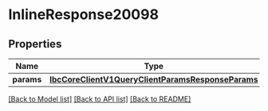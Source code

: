 # InlineResponse20098

## Properties
Name | Type | Description | Notes
------------ | ------------- | ------------- | -------------
**params** | [**IbcCoreClientV1QueryClientParamsResponseParams**](IbcCoreClientV1QueryClientParamsResponseParams.md) |  | [optional] 

[[Back to Model list]](../README.md#documentation-for-models) [[Back to API list]](../README.md#documentation-for-api-endpoints) [[Back to README]](../README.md)

